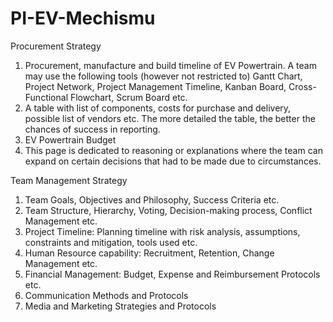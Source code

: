 # PI-EV-Mechismu

Procurement Strategy

1.  Procurement, manufacture and build timeline of EV Powertrain. A team may use the following tools (however not restricted to) Gantt Chart, Project Network, Project
     Management Timeline, Kanban Board, Cross-Functional Flowchart, Scrum Board etc.
2. A table with list of components, costs for purchase and delivery, possible list of
   vendors etc. The more detailed the table, the better the chances of success in reporting.
3. EV Powertrain Budget
4. This page is dedicated to reasoning or explanations where the team can expand on certain decisions that had to be made due to circumstances.

Team Management Strategy

1. Team Goals, Objectives and Philosophy, Success Criteria etc.
2. Team Structure, Hierarchy, Voting, Decision-making process, Conflict Management etc.
3. Project Timeline: Planning timeline with risk analysis, assumptions, constraints and
mitigation, tools used etc.
4. Human Resource capability: Recruitment, Retention, Change Management etc.
5. Financial Management: Budget, Expense and Reimbursement Protocols etc.
6. Communication Methods and Protocols
7. Media and Marketing Strategies and Protocols
